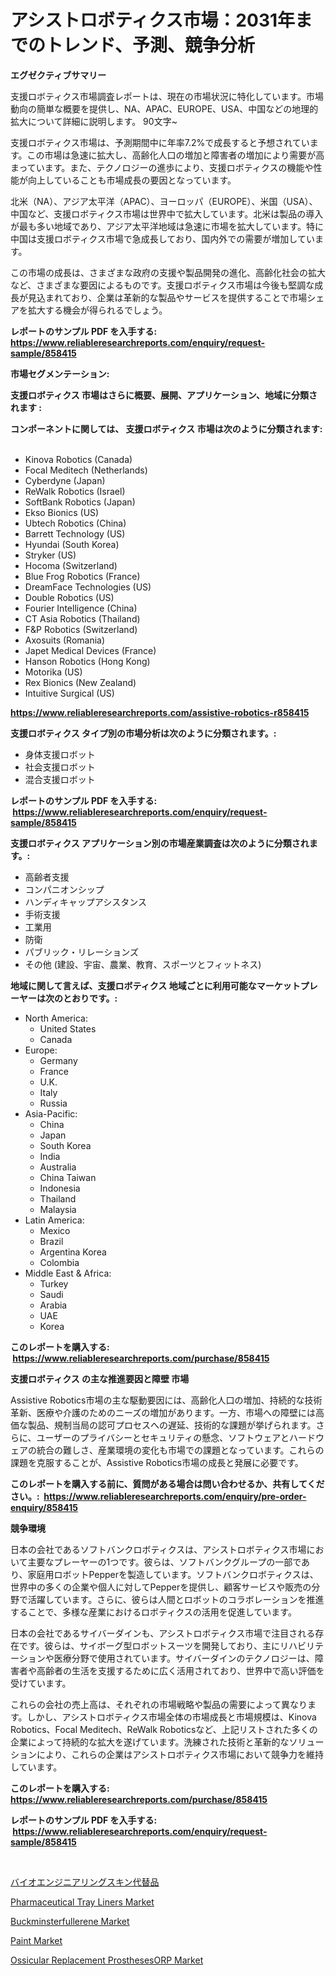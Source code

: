 <p><h1>アシストロボティクス市場：2031年までのトレンド、予測、競争分析</h1></p><p><strong>エグゼクティブサマリー</strong></p>
<p><p>支援ロボティクス市場調査レポートは、現在の市場状況に特化しています。市場動向の簡単な概要を提供し、NA、APAC、EUROPE、USA、中国などの地理的拡大について詳細に説明します。 90文字~</p><p>支援ロボティクス市場は、予測期間中に年率7.2%で成長すると予想されています。この市場は急速に拡大し、高齢化人口の増加と障害者の増加により需要が高まっています。また、テクノロジーの進歩により、支援ロボティクスの機能や性能が向上していることも市場成長の要因となっています。</p><p>北米（NA）、アジア太平洋（APAC）、ヨーロッパ（EUROPE）、米国（USA）、中国など、支援ロボティクス市場は世界中で拡大しています。北米は製品の導入が最も多い地域であり、アジア太平洋地域は急速に市場を拡大しています。特に中国は支援ロボティクス市場で急成長しており、国内外での需要が増加しています。</p><p>この市場の成長は、さまざまな政府の支援や製品開発の進化、高齢化社会の拡大など、さまざまな要因によるものです。支援ロボティクス市場は今後も堅調な成長が見込まれており、企業は革新的な製品やサービスを提供することで市場シェアを拡大する機会が得られるでしょう。</p></p>
<p><strong>レポートのサンプル PDF を入手する: <a href="https://www.reliableresearchreports.com/enquiry/request-sample/858415">https://www.reliableresearchreports.com/enquiry/request-sample/858415</a></strong></p>
<p><strong>市場セグメンテーション:</strong></p>
<p><strong> 支援ロボティクス 市場はさらに概要、展開、アプリケーション、地域に分類されます :</strong></p>
<p><strong>コンポーネントに関しては、 支援ロボティクス 市場は次のように分類されます: &nbsp;</strong></p>
<p><ul><li>Kinova Robotics (Canada)</li><li>Focal Meditech (Netherlands)</li><li>Cyberdyne (Japan)</li><li>ReWalk Robotics (Israel)</li><li>SoftBank Robotics (Japan)</li><li>Ekso Bionics (US)</li><li>Ubtech Robotics (China)</li><li>Barrett Technology (US)</li><li>Hyundai (South Korea)</li><li>Stryker (US)</li><li>Hocoma (Switzerland)</li><li>Blue Frog Robotics (France)</li><li>DreamFace Technologies (US)</li><li>Double Robotics (US)</li><li>Fourier Intelligence (China)</li><li>CT Asia Robotics (Thailand)</li><li>F&P Robotics (Switzerland)</li><li>Axosuits (Romania)</li><li>Japet Medical Devices (France)</li><li>Hanson Robotics (Hong Kong)</li><li>Motorika (US)</li><li>Rex Bionics (New Zealand)</li><li>Intuitive Surgical (US)</li></ul></p>
<p><strong><a href="https://www.reliableresearchreports.com/assistive-robotics-r858415">https://www.reliableresearchreports.com/assistive-robotics-r858415</a></strong></p>
<p><strong> 支援ロボティクス タイプ別の市場分析は次のように分類されます。:</strong></p>
<p><ul><li>身体支援ロボット</li><li>社会支援ロボット</li><li>混合支援ロボット</li></ul></p>
<p><strong>レポートのサンプル PDF を入手する: &nbsp;<a href="https://www.reliableresearchreports.com/enquiry/request-sample/858415">https://www.reliableresearchreports.com/enquiry/request-sample/858415</a></strong></p>
<p><strong> 支援ロボティクス アプリケーション別の市場産業調査は次のように分類されます。:</strong></p>
<p><ul><li>高齢者支援</li><li>コンパニオンシップ</li><li>ハンディキャップアシスタンス</li><li>手術支援</li><li>工業用</li><li>防衛</li><li>パブリック・リレーションズ</li><li>その他 (建設、宇宙、農業、教育、スポーツとフィットネス)</li></ul></p>
<p><strong>地域に関して言えば、支援ロボティクス 地域ごとに利用可能なマーケットプレーヤーは次のとおりです。:</strong></p>
<p><ul>
    <li>
        North America:
        <ul>
            <li>United States</li>
            <li>Canada</li>
        </ul>
    </li>
    <li>
        Europe:
        <ul>
            <li>Germany</li>
            <li>France</li>
            <li>U.K.</li>
            <li>Italy</li>
            <li>Russia</li>
        </ul>
    </li>
    <li>
        Asia-Pacific:
        <ul>
            <li>China</li>
            <li>Japan</li>
            <li>South Korea</li>
            <li>India</li>
            <li>Australia</li>
            <li>China Taiwan</li>
            <li>Indonesia</li>
            <li>Thailand</li>
            <li>Malaysia</li>
        </ul>
    </li>
    <li>
        Latin America:
        <ul>
            <li>Mexico</li>
            <li>Brazil</li>
            <li>Argentina Korea</li>
            <li>Colombia</li>
        </ul>
    </li>
    <li>
        Middle East & Africa:
        <ul>
            <li>Turkey</li>
            <li>Saudi</li>
            <li>Arabia</li>
            <li>UAE</li>
            <li>Korea</li>
        </ul>
    </li>
    </ul></p>
<p><strong>このレポートを購入する: &nbsp;<a href="https://www.reliableresearchreports.com/purchase/858415">https://www.reliableresearchreports.com/purchase/858415</a></strong></p>
<p><strong>支援ロボティクス の主な推進要因と障壁 市場</strong></p>
<p><p>Assistive Robotics市場の主な駆動要因には、高齢化人口の増加、持続的な技術革新、医療や介護のためのニーズの増加があります。一方、市場への障壁には高価な製品、規制当局の認可プロセスへの遅延、技術的な課題が挙げられます。さらに、ユーザーのプライバシーとセキュリティの懸念、ソフトウェアとハードウェアの統合の難しさ、産業環境の変化も市場での課題となっています。これらの課題を克服することが、Assistive Robotics市場の成長と発展に必要です。</p></p>
<p><strong>このレポートを購入する前に、質問がある場合は問い合わせるか、共有してください。:&nbsp; <a href="https://www.reliableresearchreports.com/enquiry/pre-order-enquiry/858415">https://www.reliableresearchreports.com/enquiry/pre-order-enquiry/858415</a></strong></p>
<p><strong>競争環境</strong></p>
<p><p>日本の会社であるソフトバンクロボティクスは、アシストロボティクス市場において主要なプレーヤーの1つです。彼らは、ソフトバンクグループの一部であり、家庭用ロボットPepperを製造しています。ソフトバンクロボティクスは、世界中の多くの企業や個人に対してPepperを提供し、顧客サービスや販売の分野で活躍しています。さらに、彼らは人間とロボットのコラボレーションを推進することで、多様な産業におけるロボティクスの活用を促進しています。</p><p>日本の会社であるサイバーダインも、アシストロボティクス市場で注目される存在です。彼らは、サイボーグ型ロボットスーツを開発しており、主にリハビリテーションや医療分野で使用されています。サイバーダインのテクノロジーは、障害者や高齢者の生活を支援するために広く活用されており、世界中で高い評価を受けています。</p><p>これらの会社の売上高は、それぞれの市場戦略や製品の需要によって異なります。しかし、アシストロボティクス市場全体の市場成長と市場規模は、Kinova Robotics、Focal Meditech、ReWalk Roboticsなど、上記リストされた多くの企業によって持続的な拡大を遂げています。洗練された技術と革新的なソリューションにより、これらの企業はアシストロボティクス市場において競争力を維持しています。</p></p>
<p><strong>このレポートを購入する: &nbsp; <a href="https://www.reliableresearchreports.com/purchase/858415">https://www.reliableresearchreports.com/purchase/858415</a></strong></p>
<p><strong>レポートのサンプル PDF を入手する: &nbsp;<a href="https://www.reliableresearchreports.com/enquiry/request-sample/858415">https://www.reliableresearchreports.com/enquiry/request-sample/858415</a></strong><strong></strong></p>
<p>&nbsp;</p>
<p><p><a href="https://github.com/zoetazuur/Market-Research-Report-List-1/blob/main/819347123350.md">バイオエンジニアリングスキン代替品</a></p><p><a href="https://github.com/biheemgalvinlouises6hokrh3h/Market-Research-Report-List-2/blob/main/pharmaceutical-tray-liners-market.md">Pharmaceutical Tray Liners Market</a></p><p><a href="https://www.linkedin.com/pulse/buckminsterfullerene-market-size-growth-segmentation-regional-mbpae?trackingId=R4D2Nrx8sjfjmmqC60JbuA%3D%3D">Buckminsterfullerene Market</a></p><p><a href="https://www.linkedin.com/pulse/paint-market-insights-players-forecast-till-2031-incite-sight-fscge?trackingId=f3FhJKw4leX1SNTMJX0pgg%3D%3D">Paint Market</a></p><p><a href="https://github.com/guneycigdem35/Market-Research-Report-List-2/blob/main/ossicular-replacement-prosthesesorp-market.md">Ossicular Replacement ProsthesesORP Market</a></p></p>